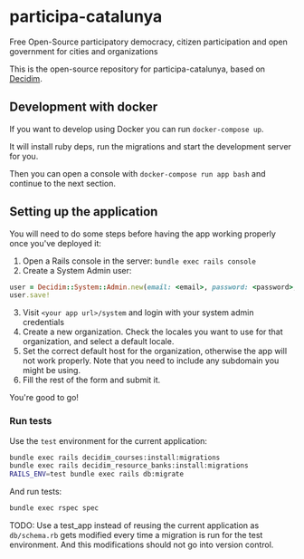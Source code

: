 # participa-catalunya

Free Open-Source participatory democracy, citizen participation and open government for cities and organizations

This is the open-source repository for participa-catalunya, based on [Decidim](https://github.com/decidim/decidim).

## Development with docker

If you want to develop using Docker you can run `docker-compose up`.

It will install ruby deps, run the migrations and start the development server for you.

Then you can open a console with `docker-compose run app bash` and continue to the next section.

## Setting up the application

You will need to do some steps before having the app working properly once you've deployed it:

1. Open a Rails console in the server: `bundle exec rails console`
2. Create a System Admin user:
```ruby
user = Decidim::System::Admin.new(email: <email>, password: <password>, password_confirmation: <password>)
user.save!
```
3. Visit `<your app url>/system` and login with your system admin credentials
4. Create a new organization. Check the locales you want to use for that organization, and select a default locale.
5. Set the correct default host for the organization, otherwise the app will not work properly. Note that you need to include any subdomain you might be using.
6. Fill the rest of the form and submit it.

You're good to go!

### Run tests

Use the `test` environment for the current application:

```bash
bundle exec rails decidim_courses:install:migrations
bundle exec rails decidim_resource_banks:install:migrations
RAILS_ENV=test bundle exec rails db:migrate
```

And run tests:

```bash
bundle exec rspec spec
```

TODO: Use a test_app instead of reusing the current application as `db/schema.rb` gets modified every time a migration is run for the test environment. And this modifications should not go into version control.
